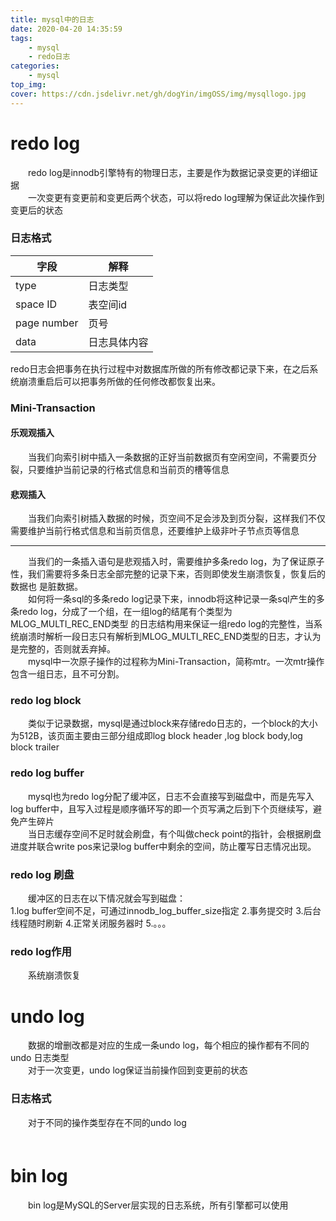 ```yaml
---
title: mysql中的日志
date: 2020-04-20 14:35:59
tags:
    - mysql
    - redo日志
categories:
    - mysql
top_img:
cover: https://cdn.jsdelivr.net/gh/dogYin/imgOSS/img/mysqllogo.jpg
---
```


<h1>redo log</h1>

　　redo log是innodb引擎特有的物理日志，主要是作为数据记录变更的详细证据<br/>
　　一次变更有变更前和变更后两个状态，可以将redo log理解为保证此次操作到变更后的状态

<h3>日志格式</h3>

字段|解释
---|---
type|日志类型 
space ID |表空间id
page number |页号
data |日志具体内容

redo日志会把事务在执行过程中对数据库所做的所有修改都记录下来，在之后系统崩溃重启后可以把事务所做的任何修改都恢复出来。 

<h3>Mini-Transaction</h3>

<h4>乐观观插入</h4>

　　当我们向索引树中插入一条数据的正好当前数据页有空闲空间，不需要页分裂，只要维护当前记录的行格式信息和当前页的槽等信息

<h4>悲观插入</h4>

　　当我们向索引树插入数据的时候，页空间不足会涉及到页分裂，这样我们不仅需要维护当前行格式信息和当前页信息，还要维护上级非叶子节点页等信息
<hr/>
　　当我们的一条插入语句是悲观插入时，需要维护多条redo log，为了保证原子性，我们需要将多条日志全部完整的记录下来，否则即使发生崩溃恢复，恢复后的数据也
是脏数据。<br/>
　　如何将一条sql的多条redo log记录下来，innodb将这种记录一条sql产生的多条redo log，分成了一个组，在一组log的结尾有个类型为MLOG_MULTI_REC_END类型
的日志结构用来保证一组redo log的完整性，当系统崩溃时解析一段日志只有解析到MLOG_MULTI_REC_END类型的日志，才认为是完整的，否则就丢弃掉。<br/>
　　mysql中一次原子操作的过程称为Mini-Transaction，简称mtr。一次mtr操作包含一组日志，且不可分割。

<h3>redo log block</h3>

　　类似于记录数据，mysql是通过block来存储redo日志的，一个block的大小为512B，该页面主要由三部分组成即log block header ,log block body,log block trailer

<h3>redo log buffer</h3>

　　mysql也为redo log分配了缓冲区，日志不会直接写到磁盘中，而是先写入log buffer中，且写入过程是顺序循环写的即一个页写满之后到下个页继续写，避免产生碎片<br/>
　　当日志缓存空间不足时就会刷盘，有个叫做check point的指针，会根据刷盘进度并联合write pos来记录log buffer中剩余的空间，防止覆写日志情况出现。
<h3>redo log 刷盘</h3>

　　缓冲区的日志在以下情况就会写到磁盘：<br/>
    1.log buffer空间不足，可通过innodb_log_buffer_size指定
    2.事务提交时
    3.后台线程随时刷新
    4.正常关闭服务器时
    5.。。。
    
<h3>redo log作用</h3>

　　系统崩溃恢复

<h1>undo log</h1>

　　数据的增删改都是对应的生成一条undo log，每个相应的操作都有不同的undo 日志类型<br/>
　　对于一次变更，undo log保证当前操作回到变更前的状态

<h3>日志格式</h3>

　　对于不同的操作类型存在不同的undo log<br/>
　　　　　
    
    
<h1>bin log</h1>

　　bin log是MySQL的Server层实现的日志系统，所有引擎都可以使用